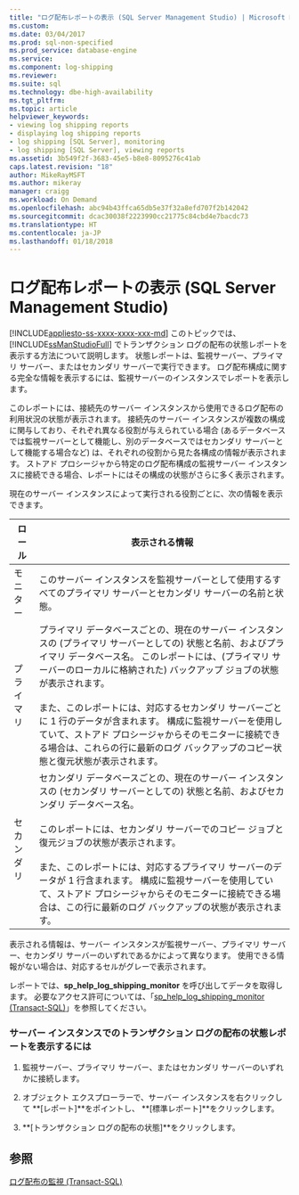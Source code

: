 ```yaml
---
title: "ログ配布レポートの表示 (SQL Server Management Studio) | Microsoft Docs"
ms.custom: 
ms.date: 03/04/2017
ms.prod: sql-non-specified
ms.prod_service: database-engine
ms.service: 
ms.component: log-shipping
ms.reviewer: 
ms.suite: sql
ms.technology: dbe-high-availability
ms.tgt_pltfrm: 
ms.topic: article
helpviewer_keywords:
- viewing log shipping reports
- displaying log shipping reports
- log shipping [SQL Server], monitoring
- log shipping [SQL Server], viewing reports
ms.assetid: 3b549f2f-3683-45e5-b8e8-8095276c41ab
caps.latest.revision: "18"
author: MikeRayMSFT
ms.author: mikeray
manager: craigg
ms.workload: On Demand
ms.openlocfilehash: abc94b43ffca65db5e37f32a8efd707f2b142042
ms.sourcegitcommit: dcac30038f2223990cc21775c84cbd4e7bacdc73
ms.translationtype: HT
ms.contentlocale: ja-JP
ms.lasthandoff: 01/18/2018
---
```

# <a name="view-the-log-shipping-report-sql-server-management-studio"></a>ログ配布レポートの表示 (SQL Server Management Studio)
[!INCLUDE[appliesto-ss-xxxx-xxxx-xxx-md](../../includes/appliesto-ss-xxxx-xxxx-xxx-md.md)] このトピックでは、[!INCLUDE[ssManStudioFull](../../includes/ssmanstudiofull-md.md)] でトランザクション ログの配布の状態レポートを表示する方法について説明します。 状態レポートは、監視サーバー、プライマリ サーバー、またはセカンダリ サーバーで実行できます。 ログ配布構成に関する完全な情報を表示するには、監視サーバーのインスタンスでレポートを表示します。  
  
 このレポートには、接続先のサーバー インスタンスから使用できるログ配布の利用状況の状態が表示されます。 接続先のサーバー インスタンスが複数の構成に関与しており、それぞれ異なる役割が与えられている場合 (あるデータベースでは監視サーバーとして機能し、別のデータベースではセカンダリ サーバーとして機能する場合など) は、それぞれの役割から見た各構成の情報が表示されます。 ストアド プロシージャから特定のログ配布構成の監視サーバー インスタンスに接続できる場合、レポートにはその構成の状態がさらに多く表示されます。  
  
 現在のサーバー インスタンスによって実行される役割ごとに、次の情報を表示できます。  
  
|ロール|表示される情報|  
|----------|---------------------------|  
|モニター|このサーバー インスタンスを監視サーバーとして使用するすべてのプライマリ サーバーとセカンダリ サーバーの名前と状態。|  
|プライマリ|プライマリ データベースごとの、現在のサーバー インスタンスの (プライマリ サーバーとしての) 状態と名前、およびプライマリ データベース名。 このレポートには、(プライマリ サーバーのローカルに格納された) バックアップ ジョブの状態が表示されます。<br /><br /> また、このレポートには、対応するセカンダリ サーバーごとに 1 行のデータが含まれます。 構成に監視サーバーを使用していて、ストアド プロシージャからそのモニターに接続できる場合は、これらの行に最新のログ バックアップのコピー状態と復元状態が表示されます。|  
|セカンダリ|セカンダリ データベースごとの、現在のサーバー インスタンスの (セカンダリ サーバーとしての) 状態と名前、およびセカンダリ データベース名。<br /><br /> このレポートには、セカンダリ サーバーでのコピー ジョブと復元ジョブの状態が表示されます。<br /><br /> また、このレポートには、対応するプライマリ サーバーのデータが 1 行含まれます。 構成に監視サーバーを使用していて、ストアド プロシージャからそのモニターに接続できる場合は、この行に最新のログ バックアップの状態が表示されます。|  
  
 表示される情報は、サーバー インスタンスが監視サーバー、プライマリ サーバー、セカンダリ サーバーのいずれであるかによって異なります。 使用できる情報がない場合は、対応するセルがグレーで表示されます。  
  
 レポートでは、**sp_help_log_shipping_monitor** を呼び出してデータを取得します。 必要なアクセス許可については、「[sp_help_log_shipping_monitor &#40;Transact-SQL&#41;](../../relational-databases/system-stored-procedures/sp-help-log-shipping-monitor-transact-sql.md)」を参照してください。  
  
### <a name="to-display-the-transaction-log-shipping-status-report-on-a-server-instance"></a>サーバー インスタンスでのトランザクション ログの配布の状態レポートを表示するには  
  
1.  監視サーバー、プライマリ サーバー、またはセカンダリ サーバーのいずれかに接続します。  
  
2.  オブジェクト エクスプローラーで、サーバー インスタンスを右クリックして **[レポート]**をポイントし、 **[標準レポート]**をクリックします。  
  
3.  **[トランザクション ログの配布の状態]**をクリックします。  
  
## <a name="see-also"></a>参照  
 [ログ配布の監視 &#40;Transact-SQL&#41;](../../database-engine/log-shipping/monitor-log-shipping-transact-sql.md)  
  
  

